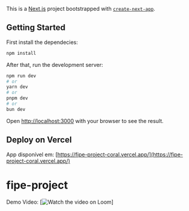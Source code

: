 This is a [Next.js](https://nextjs.org) project bootstrapped with [`create-next-app`](https://nextjs.org/docs/app/api-reference/cli/create-next-app).

## Getting Started

First install the dependecies:

```bash
npm install
```

After that, run the development server:

```bash
npm run dev
# or
yarn dev
# or
pnpm dev
# or
bun dev
```

Open [http://localhost:3000](http://localhost:3000) with your browser to see the result.

## Deploy on Vercel

App disponível em: [https://fipe-project-coral.vercel.app/](https://fipe-project-coral.vercel.app/)

# fipe-project

Demo Video:
[![Watch the video on Loom](https://www.loom.com/share/25dea45f28524f9f873fcf2e06593c34)]
